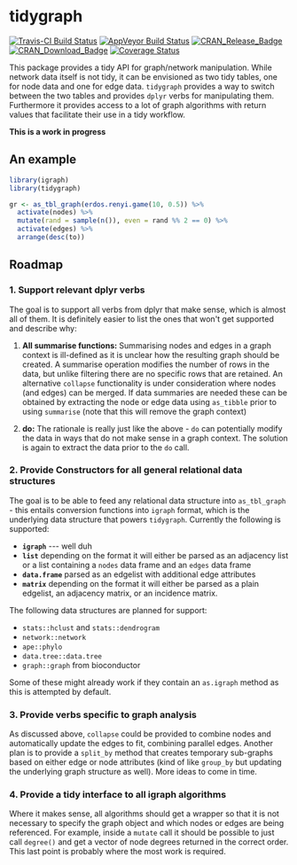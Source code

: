 
<!-- README.md is generated from README.Rmd. Please edit that file -->
tidygraph
=========

[![Travis-CI Build Status](https://travis-ci.org/thomasp85/tidygraph.svg?branch=master)](https://travis-ci.org/thomasp85/tidygraph) [![AppVeyor Build Status](https://ci.appveyor.com/api/projects/status/github/thomasp85/tidygraph?branch=master&svg=true)](https://ci.appveyor.com/project/thomasp85/tidygraph) [![CRAN\_Release\_Badge](http://www.r-pkg.org/badges/version-ago/tidygraph)](https://CRAN.R-project.org/package=tidygraph) [![CRAN\_Download\_Badge](http://cranlogs.r-pkg.org/badges/tidygraph)](https://CRAN.R-project.org/package=tidygraph) [![Coverage Status](https://img.shields.io/codecov/c/github/thomasp85/tidygraph/master.svg)](https://codecov.io/github/thomasp85/tidygraph?branch=master)

This package provides a tidy API for graph/network manipulation. While network data itself is not tidy, it can be envisioned as two tidy tables, one for node data and one for edge data. `tidygraph` provides a way to switch between the two tables and provides `dplyr` verbs for manipulating them. Furthermore it provides access to a lot of graph algorithms with return values that facilitate their use in a tidy workflow.

**This is a work in progress**

An example
----------

``` r
library(igraph)
library(tidygraph)

gr <- as_tbl_graph(erdos.renyi.game(10, 0.5)) %>% 
  activate(nodes) %>% 
  mutate(rand = sample(n()), even = rand %% 2 == 0) %>% 
  activate(edges) %>% 
  arrange(desc(to))
```

Roadmap
-------

### 1. Support relevant dplyr verbs

The goal is to support all verbs from dplyr that make sense, which is almost all of them. It is definitely easier to list the ones that won't get supported and describe why:

1.  **All summarise functions:** Summarising nodes and edges in a graph context is ill-defined as it is unclear how the resulting graph should be created. A summarise operation modifies the number of rows in the data, but unlike filtering there are no specific rows that are retained. An alternative `collapse` functionality is under consideration where nodes (and edges) can be merged. If data summaries are needed these can be obtained by extracting the node or edge data using `as_tibble` prior to using `summarise` (note that this will remove the graph context)

2.  **do:** The rationale is really just like the above - `do` can potentially modify the data in ways that do not make sense in a graph context. The solution is again to extract the data prior to the `do` call.

### 2. Provide Constructors for all general relational data structures

The goal is to be able to feed any relational data structure into `as_tbl_graph` - this entails conversion functions into `igraph` format, which is the underlying data structure that powers `tidygraph`. Currently the following is supported:

-   **`igraph`** --- well duh
-   **`list`** depending on the format it will either be parsed as an adjacency list or a list containing a `nodes` data frame and an `edges` data frame
-   **`data.frame`** parsed as an edgelist with additional edge attributes
-   **`matrix`** depending on the format it will either be parsed as a plain edgelist, an adjacency matrix, or an incidence matrix.

The following data structures are planned for support:

-   `stats::hclust` and `stats::dendrogram`
-   `network::network`
-   `ape::phylo`
-   `data.tree::data.tree`
-   `graph::graph` from bioconductor

Some of these might already work if they contain an `as.igraph` method as this is attempted by default.

### 3. Provide verbs specific to graph analysis

As discussed above, `collapse` could be provided to combine nodes and automatically update the edges to fit, combining parallel edges. Another plan is to provide a `split_by` method that creates temporary sub-graphs based on either edge or node attributes (kind of like `group_by` but updating the underlying graph structure as well). More ideas to come in time.

### 4. Provide a tidy interface to all igraph algorithms

Where it makes sense, all algorithms should get a wrapper so that it is not necessary to specify the graph object and which nodes or edges are being referenced. For example, inside a `mutate` call it should be possible to just call `degree()` and get a vector of node degrees returned in the correct order. This last point is probably where the most work is required.
